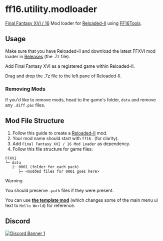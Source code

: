 # ff16.utility.modloader

[Final Fantasy XVI / 16](https://store.steampowered.com/app/2515020/FINAL_FANTASY_XVI/) Mod loader for [Reloaded-II](https://github.com/Reloaded-Project/Reloaded-II) using [FF16Tools](https://github.com/Nenkai/FF16Tools).

## Usage

Make sure that you have Reloaded-II and download the latest FFXVI mod loader in [Releases](https://github.com/Nenkai/ff16.utility.modloader/releases) (the .7z file).

Add Final Fantasy XVI as a registered game within Reloaded-II.

Drag and drop the .7z file to the left pane of Reloaded-II.

### Removing Mods

If you'd like to remove mods, head to the game's folder, `data` and remove any `.diff.pac` files.

## Mod File Structure

1. Follow this guide to create a [Reloaded-II](https://reloaded-project.github.io/Reloaded-II/CreatingMods/) mod.
2. Your mod name should start with `ff16.` (for clarity).
3. Add `Final Fantasy XVI / 16 Mod Loader` as dependency.
4. Follow this file structure for game files:

```
FFXVI
└─ data
   ├─ 0001 (folder for each pack)
      ├─ <modded files for 0001 goes here>
```

> [!WARNING]
> You should preserve `.path` files if they were present.

You can use [**the template mod**](https://github.com/Nenkai/ff16.utility.modloader/releases/download/1.0.1/ff16.template.helloworld.zip) (which changes some of the main menu ui text to `Hello World`) for reference.

## Discord

<a href="https://discord.gg/D7jhUDfYZh">
  <img src="https://discordapp.com/api/guilds/1284918645675397140/widget.png?style=banner2" alt="Discord Banner 1"/>
</a>
